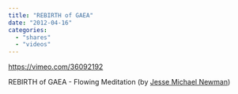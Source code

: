 ```yaml
---
title: "REBIRTH of GAEA"
date: "2012-04-16"
categories: 
  - "shares"
  - "videos"
---
```


https://vimeo.com/36092192

REBIRTH of GAEA - Flowing Meditation (by [Jesse Michael Newman](http://vimeo.com/36092192))

